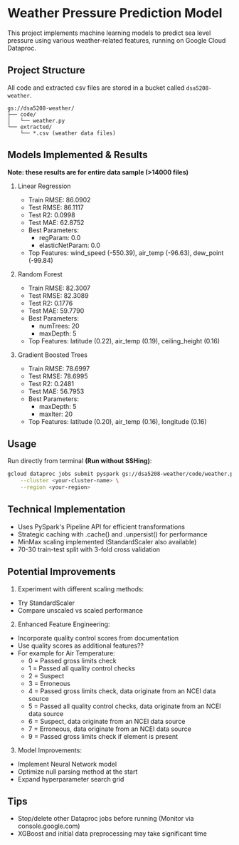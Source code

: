 # Weather Pressure Prediction Model
This project implements machine learning models to predict sea level pressure using various weather-related features, running on Google Cloud Dataproc.

## Project Structure
All code and extracted csv files are stored in a bucket called `dsa5208-weather`.
```
gs://dsa5208-weather/
├── code/
│   └── weather.py
└── extracted/
    └── *.csv (weather data files)
```

## Models Implemented & Results
**Note: these results are for entire data sample (>14000 files)**
1. Linear Regression
   - Train RMSE: 86.0902
   - Test RMSE: 86.1117
   - Test R2: 0.0998
   - Test MAE: 62.8752
   - Best Parameters:
     - regParam: 0.0
     - elasticNetParam: 0.0
   - Top Features: wind_speed (-550.39), air_temp (-96.63), dew_point (-99.84)

2. Random Forest
   - Train RMSE: 82.3007
   - Test RMSE: 82.3089
   - Test R2: 0.1776
   - Test MAE: 59.7790
   - Best Parameters:
     - numTrees: 20
     - maxDepth: 5
   - Top Features: latitude (0.22), air_temp (0.19), ceiling_height (0.16)

3. Gradient Boosted Trees
   - Train RMSE: 78.6997
   - Test RMSE: 78.6995
   - Test R2: 0.2481
   - Test MAE: 56.7953
   - Best Parameters:
     - maxDepth: 5
     - maxIter: 20
   - Top Features: latitude (0.20), air_temp (0.16), longitude (0.16)

## Usage
Run directly from terminal **(Run without SSHing)**:
```bash
gcloud dataproc jobs submit pyspark gs://dsa5208-weather/code/weather.py \
    --cluster <your-cluster-name> \
    --region <your-region>
```

## Technical Implementation
- Uses PySpark's Pipeline API for efficient transformations
- Strategic caching with .cache() and .unpersist() for performance
- MinMax scaling implemented (StandardScaler also available)
- 70-30 train-test split with 3-fold cross validation

## Potential Improvements
1. Experiment with different scaling methods:
- Try StandardScaler
- Compare unscaled vs scaled performance

2. Enhanced Feature Engineering:
- Incorporate quality control scores from documentation
- Use quality scores as additional features??
- For example for Air Temperature:
    - 0 = Passed gross limits check
    - 1 = Passed all quality control checks
    - 2 = Suspect
    - 3 = Erroneous
    - 4 = Passed gross limits check, data originate from an NCEI data source
    - 5 = Passed all quality control checks, data originate from an NCEI data source
    - 6 = Suspect, data originate from an NCEI data source
    - 7 = Erroneous, data originate from an NCEI data source
    - 9 = Passed gross limits check if element is present

3. Model Improvements:
- Implement Neural Network model
- Optimize null parsing method at the start
- Expand hyperparameter search grid

## Tips
- Stop/delete other Dataproc jobs before running (Monitor via console.google.com)
- XGBoost and initial data preprocessing may take significant time
